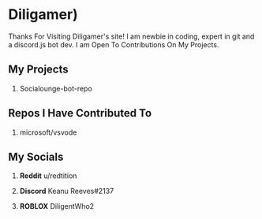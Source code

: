 

# Diligamer)
Thanks For Visiting Diligamer's site! I am newbie in coding, expert in git and a discord.js bot dev. I am Open To Contributions On My Projects.

## My Projects
1. Socialounge-bot-repo

## Repos I Have Contributed To
1. microsoft/vsvode


## My Socials

1. **Reddit**
u/redtition

2. **Discord**
Keanu Reeves#2137

3. **ROBLOX**
DiligentWho2
